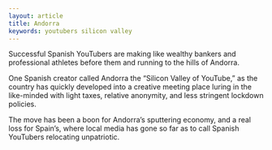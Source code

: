 ```yaml
---
layout: article
title: Andorra
keywords: youtubers silicon valley
---
```


Successful Spanish YouTubers are making like wealthy bankers and professional athletes before them and running to the hills of Andorra.

One Spanish creator called Andorra the “Silicon Valley of YouTube,” as the country has quickly developed into a creative meeting place luring in the like-minded with light taxes, relative anonymity, and less stringent lockdown policies.

The move has been a boon for Andorra’s sputtering economy, and a real loss for Spain’s, where local media has gone so far as to call Spanish YouTubers relocating unpatriotic.
